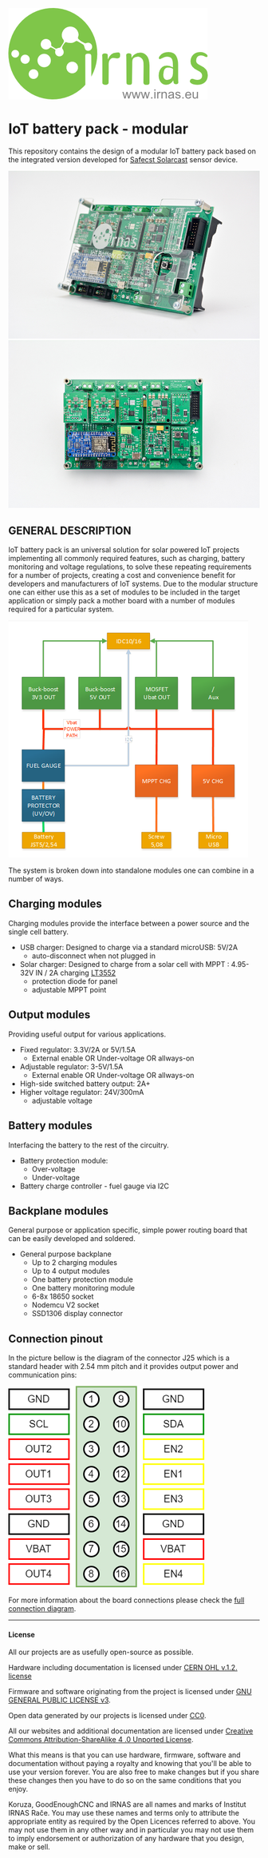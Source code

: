 ![irnas_logo](https://github.com/IRNAS/IoT-battery-pack/blob/modular/Pics/irnas_logo.png)

# IoT battery pack - modular

This repository contains the design of a modular IoT battery pack based on the integrated version developed for [Safecst Solarcast](https://github.com/IRNAS/Solarcast) sensor device.

![IoT modular](https://github.com/IRNAS/IoT-battery-pack/blob/modular/Pics/iot-battery-pack-1.jpg?raw=true)
![IoT modular](https://github.com/IRNAS/IoT-battery-pack/blob/modular/Pics/iot-battery-pack-2.jpg?raw=true)

## GENERAL DESCRIPTION

IoT battery pack is an universal solution for solar powered IoT projects implementing all commonly required features, such as charging, battery monitoring and voltage regulations, to solve these repeating requirements for a number of projects, creating a cost and convenience benefit for developers and manufacturers of IoT systems. Due to the modular structure one can either use this as a set of modules to be included in the target application or simply pack a mother board with a number of modules required for a particular system.

![IoT modular](https://github.com/IRNAS/IoT-battery-pack/blob/modular/Pics/IoT-battery-pack-modular.png)

The system is broken down into standalone modules one can combine in a number of ways.

## Charging modules
Charging modules provide the interface between a power source and the single cell battery.

 * USB charger: Designed to charge via a standard microUSB: 5V/2A
   * auto-disconnect when not plugged in
 * Solar charger: Designed to charge from a solar cell with MPPT : 4.95-32V IN / 2A charging [LT3552](http://www.linear.com/product/LT3652)
   * protection diode for panel
   * adjustable MPPT point

## Output modules
Providing useful output for various applications.

 * Fixed regulator: 3.3V/2A or 5V/1.5A
   * External enable OR Under-voltage OR allways-on
 * Adjustable regulator: 3-5V/1.5A
   * External enable OR Under-voltage OR allways-on
 * High-side switched battery output: 2A+
 * Higher voltage regulator: 24V/300mA
   * adjustable voltage

## Battery modules
Interfacing the battery to the rest of the circuitry.

 * Battery protection module:
   * Over-voltage
   * Under-voltage
 * Battery charge controller - fuel gauge via I2C

## Backplane modules
General purpose or application specific, simple power routing board that can be easily developed and soldered.

 * General purpose backplane
   * Up to 2 charging modules
   * Up to 4 output modules
   * One battery protection module
   * One battery monitoring module
   * 6-8x 18650 socket
   * Nodemcu V2 socket
   * SSD1306 display connector

## Connection pinout

In the picture bellow is the diagram of the connector J25 which is a standard header with 2.54 mm pitch and it provides output power and communication pins:

![connection_diagram](/Pics/power_out_connection_diagram.png)

For more information about the board connections please check the [full connection diagram](/Pics/IoT_BP_connectors_pinout.pdf).

---

#### License

All our projects are as usefully open-source as possible.

Hardware including documentation is licensed under [CERN OHL v.1.2. license](http://www.ohwr.org/licenses/cern-ohl/v1.2)

Firmware and software originating from the project is licensed under [GNU GENERAL PUBLIC LICENSE v3](http://www.gnu.org/licenses/gpl-3.0.en.html).

Open data generated by our projects is licensed under [CC0](https://creativecommons.org/publicdomain/zero/1.0/legalcode).

All our websites and additional documentation are licensed under [Creative Commons Attribution-ShareAlike 4 .0 Unported License](https://creativecommons.org/licenses/by-sa/4.0/legalcode).

What this means is that you can use hardware, firmware, software and documentation without paying a royalty and knowing that you'll be able to use your version forever. You are also free to make changes but if you share these changes then you have to do so on the same conditions that you enjoy.

Koruza, GoodEnoughCNC and IRNAS are all names and marks of Institut IRNAS Rače. 
You may use these names and terms only to attribute the appropriate entity as required by the Open Licences referred to above. You may not use them in any other way and in particular you may not use them to imply endorsement or authorization of any hardware that you design, make or sell.
